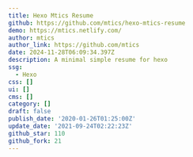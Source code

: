 ```yaml
---
title: Hexo Mtics Resume
github: https://github.com/mtics/hexo-mtics-resume
demo: https://mtics.netlify.com/
author: mtics
author_link: https://github.com/mtics
date: 2024-11-28T06:09:34.397Z
description: A minimal simple resume for hexo
ssg:
  - Hexo
css: []
ui: []
cms: []
category: []
draft: false
publish_date: '2020-01-26T01:25:00Z'
update_date: '2021-09-24T02:22:23Z'
github_star: 110
github_fork: 21
---
```

